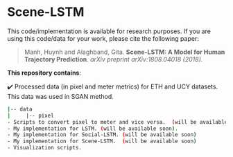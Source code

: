 # Scene-LSTM


This code/implementation is available for research purposes. If you are using this code/data for your work, please cite the following paper:

> Manh, Huynh and Alaghband, Gita. **Scene-LSTM: A Model for Human Trajectory Prediction**. *arXiv preprint arXiv:1808.04018 (2018).*

**This repository contains**: 

 :heavy_check_mark: Processed data (in pixel and meter metrics) for ETH and UCY datasets. This data was used in SGAN method.
 ```bash
 |-- data 
 |     |-- pixel
- Scripts to convert pixel to meter and vice versa.  (will be available soon).
- My implementation for LSTM. (will be available soon).
- My implementation for Social-LSTM. (will be available soon)
- My implementation for Scene-LSTM.  (will be available soon)
- Visualization scripts. 



